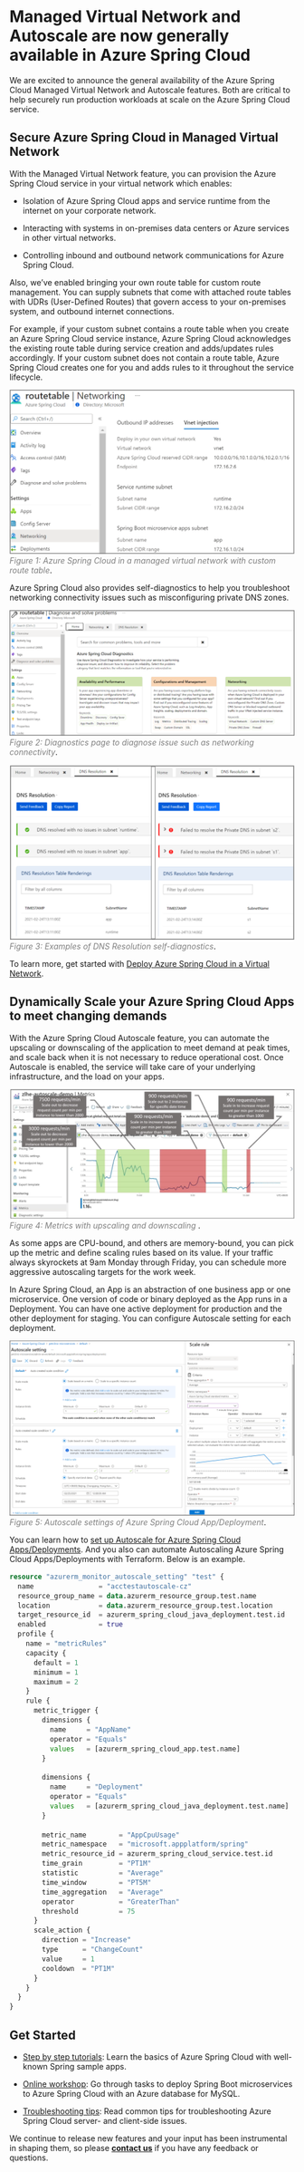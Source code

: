 # Managed Virtual Network and Autoscale are now generally available in Azure Spring Cloud

We are excited to announce the general availability of the Azure Spring Cloud Managed Virtual Network and Autoscale features. Both are critical to help securely run production workloads at scale on the Azure Spring Cloud service. 

## Secure Azure Spring Cloud in Managed Virtual Network
With the Managed Virtual Network feature, you can provision the Azure Spring Cloud service in your  virtual network which enables:

-	Isolation of Azure Spring Cloud apps and service runtime from the internet on your corporate network.

-	 Interacting with systems in on-premises data centers or Azure services in other virtual networks.

-	Controlling inbound and outbound network communications for Azure Spring Cloud.

Also, we’ve enabled bringing your own route table for custom route management. You can supply subnets that come with attached route tables with UDRs (User-Defined Routes) that govern access to your on-premises system, and outbound internet connections. 

For example,  if your custom subnet contains a route table when you create an Azure Spring Cloud service instance, Azure Spring Cloud acknowledges the existing route table during service creation and adds/updates rules accordingly. If your custom subnet does not contain a route table, Azure Spring Cloud creates one for you and adds rules to it throughout the service lifecycle. 

![Figure 1](https://github.com/kyliel/AzureSpringCloudBlog/blob/master/Images-vnet-autoscaler-ga_202103/Figure1_VNET.png) 
<span style="color:gray">*Figure 1: Azure Spring Cloud in a managed virtual network with custom route table*</span>.


Azure Spring Cloud also provides self-diagnostics to help you troubleshoot networking connectivity issues such as misconfiguring private DNS zones. 
 
![Figure 2](https://github.com/kyliel/AzureSpringCloudBlog/blob/master/Images-vnet-autoscaler-ga_202103/Figure2_VNET.PNG) 
<span style="color:gray">*Figure 2: Diagnostics page to diagnose issue such as networking connectivity*</span>.

![Figure 3](https://github.com/kyliel/AzureSpringCloudBlog/blob/master/Images-vnet-autoscaler-ga_202103/Figure3_VNET.png)  
<span style="color:gray">*Figure 3: Examples of DNS Resolution self-diagnostics*</span>.

To learn more, get started with [Deploy Azure Spring Cloud in a Virtual Network](https://docs.microsoft.com/azure/spring-cloud/spring-cloud-tutorial-deploy-in-azure-virtual-network). 

## Dynamically Scale your Azure Spring Cloud Apps to meet changing demands

With the Azure Spring Cloud Autoscale feature, you can automate the upscaling or downscaling of the application to meet demand at peak times, and scale back when it is not necessary to reduce operational cost. Once Autoscale is enabled, the service will take care of your underlying infrastructure, and the load on your apps.

![Figure 4](https://github.com/kyliel/AzureSpringCloudBlog/blob/master/Images-vnet-autoscaler-ga_202103/Figure4_Scale.png) 
<span style="color:gray">*Figure 4: Metrics with upscaling and downscaling* </span>.

As some apps are CPU-bound, and others are memory-bound, you can pick up the metric and define scaling rules based on its value. If your traffic always skyrockets at 9am Monday through Friday, you can schedule more aggressive autoscaling targets for the work week.

In Azure Spring Cloud, an App is an abstraction of one business app or one microservice. One version of code or binary deployed as the App runs in a Deployment. You can have one active deployment for production and the other deployment for staging. You can configure Autoscale setting for each deployment.

![Figure 5](https://github.com/kyliel/AzureSpringCloudBlog/blob/master/Images-vnet-autoscaler-ga_202103/Figure5_Scale.PNG)  
<span style="color:gray">*Figure 5: Autoscale settings of Azure Spring Cloud App/Deployment*</span>.

You can learn how to [set up Autoscale for Azure Spring Cloud Apps/Deployments](https://docs.microsoft.com/azure/spring-cloud/spring-cloud-tutorial-setup-autoscale). And you also can automate Autoscaling Azure Spring Cloud Apps/Deployments with Terraform. Below is an example. 

```Terraform
resource "azurerm_monitor_autoscale_setting" "test" {
  name                = "acctestautoscale-cz"
  resource_group_name = data.azurerm_resource_group.test.name
  location            = data.azurerm_resource_group.test.location
  target_resource_id  = azurerm_spring_cloud_java_deployment.test.id
  enabled             = true
  profile {
    name = "metricRules"
    capacity {
      default = 1
      minimum = 1
      maximum = 2
    }
    rule {
      metric_trigger {
        dimensions {
          name     = "AppName"
          operator = "Equals"
          values   = [azurerm_spring_cloud_app.test.name]
        }

        dimensions {
          name     = "Deployment"
          operator = "Equals"
          values   = [azurerm_spring_cloud_java_deployment.test.name]
        }

        metric_name        = "AppCpuUsage"
        metric_namespace   = "microsoft.appplatform/spring"
        metric_resource_id = azurerm_spring_cloud_service.test.id
        time_grain         = "PT1M"
        statistic          = "Average"
        time_window        = "PT5M"
        time_aggregation   = "Average"
        operator           = "GreaterThan"
        threshold          = 75
      }
      scale_action {
        direction = "Increase"
        type      = "ChangeCount"
        value     = 1
        cooldown  = "PT1M"
      }
    }
  }
}
```

## Get Started
*	[Step by step tutorials](https://docs.microsoft.com/azure/spring-cloud/spring-cloud-quickstart?tabs=Azure-CLI&pivots=programming-language-java): Learn the basics of Azure Spring Cloud with well-known Spring sample apps. 

*	[Online workshop](https://docs.microsoft.com/learn/modules/azure-spring-cloud-workshop/): Go through tasks to deploy Spring Boot microservices to Azure Spring Cloud with an Azure database for MySQL.

* [Troubleshooting tips](https://docs.microsoft.com/azure/spring-cloud/spring-cloud-troubleshoot): Read common tips for troubleshooting Azure Spring Cloud server- and client-side issues.

We continue to release new features and your input has been instrumental in shaping them, so please **[contact us](AzureSpringCloud-Talk@service.microsoft.com)** if you have any feedback or questions. 
